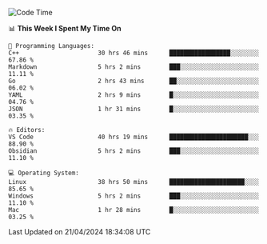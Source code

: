 
<!--START_SECTION:waka-->
![Code Time](http://img.shields.io/badge/Code%20Time-1%2C842%20hrs%2054%20mins-blue)

📊 **This Week I Spent My Time On** 

```text
💬 Programming Languages: 
C++                      30 hrs 46 mins      █████████████████░░░░░░░░   67.86 % 
Markdown                 5 hrs 2 mins        ███░░░░░░░░░░░░░░░░░░░░░░   11.11 % 
Go                       2 hrs 43 mins       ██░░░░░░░░░░░░░░░░░░░░░░░   06.02 % 
YAML                     2 hrs 9 mins        █░░░░░░░░░░░░░░░░░░░░░░░░   04.76 % 
JSON                     1 hr 31 mins        █░░░░░░░░░░░░░░░░░░░░░░░░   03.35 % 

🔥 Editors: 
VS Code                  40 hrs 19 mins      ██████████████████████░░░   88.90 % 
Obsidian                 5 hrs 2 mins        ███░░░░░░░░░░░░░░░░░░░░░░   11.10 % 

💻 Operating System: 
Linux                    38 hrs 50 mins      █████████████████████░░░░   85.65 % 
Windows                  5 hrs 2 mins        ███░░░░░░░░░░░░░░░░░░░░░░   11.10 % 
Mac                      1 hr 28 mins        █░░░░░░░░░░░░░░░░░░░░░░░░   03.25 % 
```


 Last Updated on 21/04/2024 18:34:08 UTC
<!--END_SECTION:waka-->

